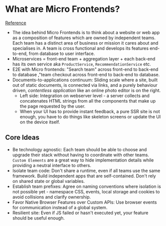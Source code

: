 # What are Micro Frontends?
[Reference](https://micro-frontends.org/)

- The idea behind Micro Frontends is to think about a website or web app as a composition of features which are owned by independent teams. Each team has a distinct area of business or mission it cares about and specialises in. A team is cross functional and develops its features end-to-end, from database to user interface.
- Microservices = front-end team + aggregation layer + each back-end has its own service aka `ProductService`, `RecommendationService` etc.
- E2E with Micro frontends: "Search team" across front-end to back-end to database ,"team checkout across front-end to back-end to database.
- Documents-to-applications continuum: Sliding scale where a site, built out of static documents, is connected via links, and a purely behaviour driven, *contentless application* like an online photo editor is on the right.
  - Left side: Integration on webserver level - a server collects and concatenates HTML strings from all the components that make up the page requested by the user.
  - When your UI has to provide instant feedback, a pure SSR site is not enough, you have to do things like skeleton screens or update the UI on the device itself.

## Core Ideas

- Be technology agnostic: Each team should be able to choose and upgrade their stack without having to coordinate with other teams. `Custom Elements` are a great way to hide implementation details while providing a neutral interface to others.
- Isolate team code: Don't share a runtime, even if all teams use the same framework. Build independent apps that are self-contained. Don't rely on shared state or global variables.
- Establish team prefixes: Agree on naming conventions where isolation is not possible yet - namespace CSS, events, local storage and cookies to avoid collisions and clarify ownership.
- Favor Native Browser Features over Custom APIs: Use browser events for communication instead of a global system.
- Resilient site: Even if JS failed or hasn't executed yet, your feature should be useful enough.

